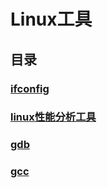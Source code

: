 # Linux工具

## 目录

### [ifconfig](./ifconfig.md)

### [linux性能分析工具](./linux-performance-tools/linux-performance-tools.md)

### [gdb](./gdb/gdb.md)

### [gcc](./gcc/gcc.md)
